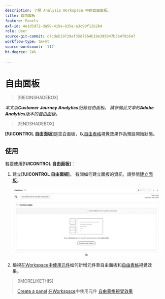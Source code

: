```yaml
---
description: 了解 Analysis Workspace 中的自由面板。
title: 自由面板
feature: Panels
exl-id: 4e1d5d72-da59-419a-835e-a3c90f1362b4
role: User
source-git-commit: c7cdeb29729af35d7554b19e395047b364f0b547
workflow-type: tm+mt
source-wordcount: '112'
ht-degree: 24%

---
```


# 自由面板


>[!BEGINSHADEBOX]

*本文以&#x200B;**Customer Journey Analytics**記錄自由面板。 請參閱此文章的&#x200B;**Adobe Analytics**版本的[自由面板](https://experienceleague.adobe.com/en/docs/analytics/analyze/analysis-workspace/panels/freeform-panel)。*

>[!ENDSHADEBOX]


**[!UICONTROL 自由面板]**&#x200B;是空白面板，以[自由表格](/help/analysis-workspace/visualizations/freeform-table/freeform-table.md)視覺效果作為預設開始狀態。

## 使用

若要使用&#x200B;**[!UICONTROL 自由面板]**：

1. 建立&#x200B;**[!UICONTROL 自由面板]**。 有關如何建立面板的資訊，請參閱[建立面板](panels.md#create-a-panel)。

   ![預設的自由面板，顯示具有自由表格的空白面板。](assets/freeform-panel.png)

1. 檢視[在Workspace中使用元件](/help/components/use-components-in-workspace.md)如何新增元件至自由面板和[自由表格](/help/analysis-workspace/visualizations/freeform-table/freeform-table.md)視覺效果。


>[!MORELIKETHIS]
>
>[Create a panel](/help/analysis-workspace/c-panels/panels.md#create-a-panel)
>[在Workspace](/help/components/use-components-in-workspace.md)中使用元件
>[自由表格視覺效果](/help/analysis-workspace/visualizations/freeform-table/freeform-table.md)
>
